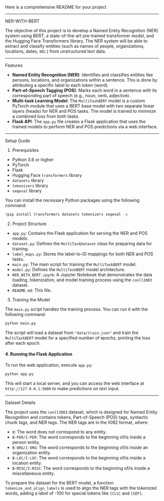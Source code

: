 Here is a comprehensive README for your project

-----

NER-WITH-BERT

The objective of this project is to develop a Named Entity Recognition (NER) system using BERT, a state-of-the-art pre-trained transformer model, and the Hugging Face Transformers library. The NER system will be able to extract and classify entities (such as names of people, organizations, locations, dates, etc.) from unstructured text data.

-----

Features

  * **Named Entity Recognition (NER)**: Identifies and classifies entities like persons, locations, and organizations within a sentence. This is done by attributing a specific label to each token (word).
  * **Part-of-Speech Tagging (POS)**: Marks each word in a sentence with its corresponding part of speech (e.g., noun, verb, adjective).
  * **Multi-task Learning Model**: The `MultiTaskBERT` model is a custom PyTorch module that uses a BERT base model with two separate linear layers (heads) for NER and POS tasks. The model is trained to minimize a combined loss from both tasks.
  * **Flask API**: The `app.py` file creates a Flask application that uses the trained models to perform NER and POS predictions via a web interface.

-----

Setup Guide

1. Prerequisites

  * Python 3.6 or higher
  * PyTorch
  * Flask
  * Hugging Face `transformers` library
  * `datasets` library
  * `tokenizers` library
  * `seqeval` library

You can install the necessary Python packages using the following command:

```bash
!pip install transformers datasets tokenizers seqeval -q
```

2. Project Structure

  * `app.py`: Contains the Flask application for serving the NER and POS models.
  * `dataset.py`: Defines the `MultiTaskDataset` class for preparing data for training.
  * `label_maps.py`: Stores the label-to-ID mappings for both NER and POS tasks.
  * `main.py`: The main script for training the `MultiTaskBERT` model.
  * `model.py`: Defines the `MultiTaskBERT` model architecture.
  * `NER_WITH_BERT.ipynb`: A Jupyter Notebook that demonstrates the data loading, tokenization, and model training process using the `conll2003` dataset.
  * `README.md`: This file.

3. Training the Model

The `main.py` script handles the training process. You can run it with the following command:

```bash
python main.py
```

The script will load a dataset from `"data/train.json"` and train the `MultiTaskBERT` model for a specified number of epochs, printing the loss after each epoch.

#### **4. Running the Flask Application**

To run the web application, execute `app.py`:

```bash
python app.py
```

This will start a local server, and you can access the web interface at `http://127.0.0.1:5000` to make predictions on text input.

-----

Dataset Details

The project uses the `conll2003` dataset, which is designed for Named Entity Recognition and contains tokens, Part-of-Speech (POS) tags, syntactic chunk tags, and NER tags. The NER tags are in the IOB2 format, where:

  * `O`: The word does not correspond to any entity.
  * `B-PER/I-PER`: The word corresponds to the beginning of/is inside a person entity.
  * `B-ORG/I-ORG`: The word corresponds to the beginning of/is inside an organization entity.
  * `B-LOC/I-LOC`: The word corresponds to the beginning of/is inside a location entity.
  * `B-MISC/I-MISC`: The word corresponds to the beginning of/is inside a miscellaneous entity.

To prepare the dataset for the BERT model, a function `tokenize_and_align_labels` is used to align the NER tags with the tokenized words, adding a label of -100 for special tokens like `[CLS]` and `[SEP]`.
